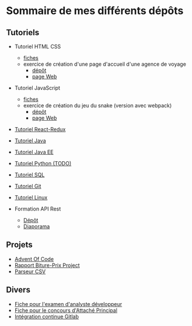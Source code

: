 # Sommaire de mes différents dépôts


## Tutoriels

- Tutoriel HTML CSS
    - [fiches](https://github.com/gaetan-varlet/tutoriel-html-css)
    - exercice de création d'une page d'accueil d'une agence de voyage
        - [dépôt](https://github.com/gaetan-varlet/exercice-html-travel-agency)
        - [page Web](https://gaetan-varlet.github.io/exercice-html-travel-agency)

- Tutoriel JavaScript
    - [fiches](https://github.com/gaetan-varlet/tutoriel-javascript)
    - exercice de création du jeu du snake (version avec webpack)
        - [dépôt](https://github.com/gaetan-varlet/exercice-javascript-snake)
        - [page Web](https://gaetan-varlet.github.io/exercice-javascript-snake)

- [Tutoriel React-Redux](https://github.com/gaetan-varlet/tutoriel-react-redux)

- [Tutoriel Java](https://github.com/gaetan-varlet/tutoriel-java)

- [Tutoriel Java EE](https://github.com/gaetan-varlet/tutoriel-javaee)

- [Tutoriel Python (TODO)](https://github.com/gaetan-varlet/tutoriel-python)

- [Tutoriel SQL](https://github.com/gaetan-varlet/tutoriel-sql)

- [Tutoriel Git](https://github.com/gaetan-varlet/tutoriel-git)

- [Tutoriel Linux](https://github.com/gaetan-varlet/tutoriel-linux)


- Formation API Rest
    - [Dépôt](https://github.com/gaetan-varlet/formation-webservices)
    - [Diaporama](https://gaetan-varlet.github.io/formation-webservices)

## Projets

- [Advent Of Code](https://github.com/gaetan-varlet/advent-of-code)
- [Rapport Biture-Prix Project](https://github.com/gaetan-varlet/rapport-biture-prix-project)
- [Parseur CSV](https://github.com/gaetan-varlet/parseur-csv)


## Divers

- [Fiche pour l'examen d'analyste développeur](https://github.com/gaetan-varlet/analyste-developpeur)
- [Fiche pour le concours d'Attaché Principal](https://github.com/gaetan-varlet/attache-principal)
- [Intégration continue Gitlab](https://github.com/gaetan-varlet/integration-continue-gitlab)